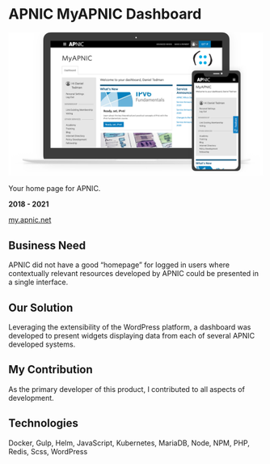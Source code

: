 # APNIC MyAPNIC Dashboard

![screenshot](APNIC_MyAPNIC_Dashboard.png)

Your home page for APNIC.

**2018 - 2021**

[my.apnic.net](https://my.apnic.net/)

## Business Need

APNIC did not have a good “homepage” for logged in users where contextually relevant resources developed by APNIC could be presented in a single interface.

## Our Solution

Leveraging the extensibility of the WordPress platform, a dashboard was developed to present widgets displaying data from each of several APNIC developed systems.

## My Contribution

As the primary developer of this product, I contributed to all aspects of development.

## Technologies

Docker,
Gulp,
Helm,
JavaScript,
Kubernetes,
MariaDB,
Node,
NPM,
PHP,
Redis,
Scss,
WordPress
